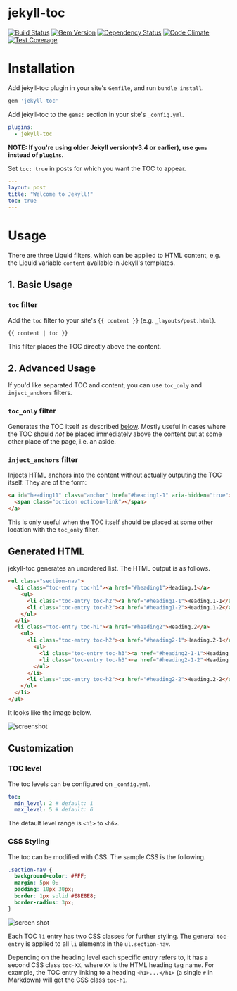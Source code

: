 # jekyll-toc

[![Build Status](https://travis-ci.org/toshimaru/jekyll-toc.svg?branch=master)](https://travis-ci.org/toshimaru/jekyll-toc)
[![Gem Version](https://badge.fury.io/rb/jekyll-toc.svg)](http://badge.fury.io/rb/jekyll-toc)
[![Dependency Status](https://gemnasium.com/toshimaru/jekyll-toc.svg)](https://gemnasium.com/toshimaru/jekyll-toc)
[![Code Climate](https://codeclimate.com/github/toshimaru/jekyll-toc/badges/gpa.svg)](https://codeclimate.com/github/toshimaru/jekyll-toc)
[![Test Coverage](https://api.codeclimate.com/v1/badges/cd56b207f327603662a1/test_coverage)](https://codeclimate.com/github/toshimaru/jekyll-toc/test_coverage)

# Installation

Add jekyll-toc plugin in your site's `Gemfile`, and run `bundle install`.

```ruby
gem 'jekyll-toc'
```

Add jekyll-toc to the `gems:` section in your site's `_config.yml`.

```yml
plugins:
  - jekyll-toc
```

**NOTE: If you're using older Jekyll version(v3.4 or earlier), use `gems` instead of `plugins`.**

Set `toc: true` in posts for which you want the TOC to appear.

```yml
---
layout: post
title: "Welcome to Jekyll!"
toc: true
---
```

# Usage

There are three Liquid filters, which can be applied to HTML content,
e.g. the Liquid variable `content` available in Jekyll's templates.

## 1. Basic Usage

### `toc` filter

Add the `toc` filter to your site's `{{ content }}` (e.g. `_layouts/post.html`).

```liquid
{{ content | toc }}
```

This filter places the TOC directly above the content.

## 2. Advanced Usage

If you'd like separated TOC and content, you can use `toc_only` and `inject_anchors` filters.

### `toc_only` filter

Generates the TOC itself as described [below](#generated-table-of-contents-html).
Mostly useful in cases where the TOC should _not_ be placed immediately
above the content but at some other place of the page, i.e. an aside.

### `inject_anchors` filter

Injects HTML anchors into the content without actually outputing the
TOC itself. They are of the form:

```html
<a id="heading11" class="anchor" href="#heading1-1" aria-hidden="true">
  <span class="octicon octicon-link"></span>
</a>
```

This is only useful when the TOC itself should be placed at some other
location with the `toc_only` filter.

## Generated HTML

jekyll-toc generates an unordered list. The HTML output is as follows.

```html
<ul class="section-nav">
  <li class="toc-entry toc-h1"><a href="#heading1">Heading.1</a>
    <ul>
      <li class="toc-entry toc-h2"><a href="#heading1-1">Heading.1-1</a></li>
      <li class="toc-entry toc-h2"><a href="#heading1-2">Heading.1-2</a></li>
    </ul>
  </li>
  <li class="toc-entry toc-h1"><a href="#heading2">Heading.2</a>
    <ul>
      <li class="toc-entry toc-h2"><a href="#heading2-1">Heading.2-1</a>
        <ul>
          <li class="toc-entry toc-h3"><a href="#heading2-1-1">Heading.2-1-1</a></li>
          <li class="toc-entry toc-h3"><a href="#heading2-1-2">Heading.2-1-2</a></li>
        </ul>
      </li>
      <li class="toc-entry toc-h2"><a href="#heading2-2">Heading.2-2</a></li>
    </ul>
  </li>
</ul>
```

It looks like the image below.

![screenshot](https://user-images.githubusercontent.com/803398/28401295-0dcfb7ca-6d54-11e7-892b-2f2e6ca755a7.png)

## Customization

### TOC level

The toc levels can be configured on `_config.yml`.

```yml
toc:
  min_level: 2 # default: 1
  max_level: 5 # default: 6
```

The default level range is `<h1>` to `<h6>`.

### CSS Styling

The toc can be modified with CSS. The sample CSS is the following.

```css
.section-nav {
  background-color: #FFF;
  margin: 5px 0;
  padding: 10px 30px;
  border: 1px solid #E8E8E8;
  border-radius: 3px;
}
```

![screen shot](https://user-images.githubusercontent.com/803398/28401455-0ba60868-6d55-11e7-8159-0ae7591aee66.png)

Each TOC `li` entry has two CSS classes for further styling.
The general `toc-entry` is applied to all `li` elements in the `ul.section-nav`.

Depending on the heading level each specific entry refers to, it has a second CSS class `toc-XX`, where `XX` is the HTML heading tag name. For example, the TOC entry linking to a heading `<h1>...</h1>` (a single
`#` in Markdown) will get the CSS class `toc-h1`.
